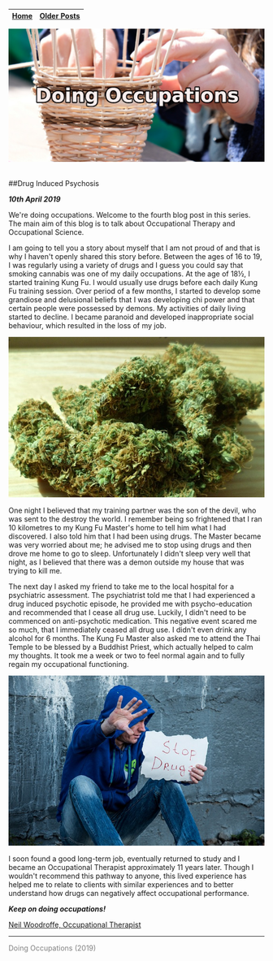 
| [Home](index.html) | [Older Posts](archive.html) |
| --------|--------|

<p align="center"><img src="img/basket_title.jpg"></p>
<br>
##Drug Induced Psychosis

***10th April 2019***

We're doing occupations. Welcome to the fourth blog post in this series. The main aim of this blog is to talk about Occupational Therapy and Occupational Science. 

I am going to tell you a story about myself that I am not proud of and that is why I haven't openly shared this story before. Between the ages of 16 to 19, I was regularly using a variety of drugs and I guess you could say that smoking cannabis was one of my daily occupations. At the age of 18½, I started training Kung Fu. I would usually use drugs before each daily Kung Fu training session. Over period of a few months, I started to develop some grandiose and delusional beliefs that I was developing chi power and that certain people were possessed by demons. My activities of daily living started to decline. I became paranoid and developed inappropriate social behaviour, which resulted in the loss of my job. 

<p align="center"><img src="img/cannabis.jpg"></p>

One night I believed that my training partner was the son of the devil, who was sent to the destroy the world. I remember being so frightened that I ran 10 kilometres to my Kung Fu Master's home to tell him what I had discovered. I also told him that I had been using drugs. The Master became was very worried about me; he advised me to stop using drugs and then drove me home to go to sleep. Unfortunately I didn't sleep very well that night, as I believed that there was a demon outside my house that was trying to kill me.

The next day I asked my friend to take me to the local hospital for a psychiatric assessment. The psychiatrist told me that I had experienced a drug induced psychotic episode, he provided me with psycho-education and recommended that I cease all drug use. Luckily, I didn't need to be commenced on anti-psychotic medication. This negative event scared me so much, that I immediately ceased all drug use. I didn't even drink any alcohol for 6 months. The Kung Fu Master also asked me to attend the Thai Temple to be blessed by a Buddhist Priest, which actually helped to calm my thoughts. It took me a week or two to feel normal again and to fully regain my occupational functioning.

<p align="center"><img src="img/stop.jpg"></p>

I soon found a good long-term job, eventually returned to study and I became an Occupational Therapist approximately 11 years later. Though I wouldn't recommend this pathway to anyone, this lived experience has helped me to relate to clients with similar experiences and to better understand how drugs can negatively affect occupational performance.

***Keep on doing occupations!***

[Neil Woodroffe, Occupational Therapist](archive/meet_neil.html)

***
<p style="color: grey;"> Doing Occupations (2019) </p>